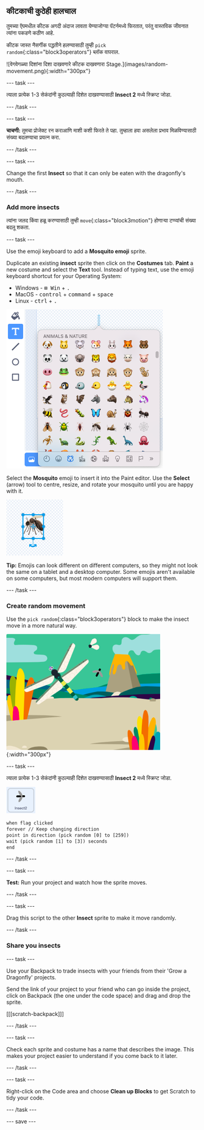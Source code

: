 ## कीटकाची कुठेही हालचाल

<div style="display: flex; flex-wrap: wrap">
<div style="flex-basis: 200px; flex-grow: 1; margin-right: 15px;">
तुमच्या ऍपमधील कीटक अगदी अंदाज लावता येण्याजोग्या पॅटर्नमध्ये फिरतात, परंतु वास्तविक जीवनात त्यांना पकडणे कठीण आहे. 

कीटक जास्त नैसर्गीक पद्धतीने हलण्यासाठी तुम्ही `pick random`{:class="block3operators"} ब्लॉक वापराल.
</div>
<div>
![वेगवेगळ्या दिशांना दिशा दाखवणारे कीटक दाखवणारा Stage.](images/random-movement.png){:width="300px"}
</div>
</div>

--- task ---

त्याला प्रत्येक 1-3 सेकंदांनी कुठल्याही दिशेत दाखवण्यासाठी **Insect 2** मध्ये स्क्रिप्ट जोडा.

--- /task ---

--- task ---

**चाचणी:** तुमचा प्रोजेक्ट रन कराआणि माशी कशी फिरते ते पहा. तुम्हाला हवा असलेला प्रभाव मिळविण्यासाठी संख्या बदलण्याचा प्रयत्न करा.

--- /task ---

--- task ---

Change the first **Insect** so that it can only be eaten with the dragonfly's mouth.

--- /task ---

### Add more insects

त्यांना जलद किंवा हळू करण्यासाठी तुम्ही `move`{:class="block3motion"} होणाऱ्या टप्प्यांची संख्या बदलू शकता.

--- task ---

Use the emoji keyboard to add a **Mosquito emoji** sprite.

Duplicate an existing **insect** sprite then click on the **Costumes** tab. **Paint** a new costume and select the **Text** tool. Instead of typing text, use the emoji keyboard shortcut for your Operating System:

- Windows - <kbd>⊞ Win</kbd> + <kbd>.</kbd>
- MacOS - <kbd>control</kbd> + <kbd>command</kbd> + <kbd>space</kbd>
- Linux - <kbd>ctrl</kbd> + <kbd>.</kbd>

![The popup emoji keyboard with the 'animals and nature' category selected.](images/emoji-keyboard.png)

Select the **Mosquito** emoji to insert it into the Paint editor. Use the **Select** (arrow) tool to centre, resize, and rotate your mosquito until you are happy with it.

![The mosquito emoji in the paint editor.](images/emoji-mosquito.png)

**Tip:** Emojis can look different on different computers, so they might not look the same on a tablet and a desktop computer. Some emojis aren't available on some computers, but most modern computers will support them.

--- /task ---

### Create random movement

Use the `pick random`{:class="block3operators"} block to make the insect move in a more natural way.

![Stage showing insects pointing in different directions.](images/random-movement.png){:width="300px"}

--- task ---

त्याला प्रत्येक 1-3 सेकंदांनी कुठल्याही दिशेत दाखवण्यासाठी **Insect 2** मध्ये स्क्रिप्ट जोडा.

![](images/insect2-icon.png)

```blocks3
when flag clicked
forever // Keep changing direction
point in direction (pick random [0] to [259])
wait (pick random [1] to [3]) seconds
end
```

--- /task ---

--- task ---

**Test:** Run your project and watch how the sprite moves.

--- /task ---

--- task ---

Drag this script to the other **Insect** sprite to make it move randomly.

--- /task ---

### Share you insects

--- task ---

Use your Backpack to trade insects with your friends from their 'Grow a Dragonfly' projects.

Send the link of your project to your friend who can go inside the project, click on Backpack (the one under the code space) and drag and drop the sprite.

[[[scratch-backpack]]]

--- /task ---

--- task ---

Check each sprite and costume has a name that describes the image. This makes your project easier to understand if you come back to it later.

--- /task ---

--- task ---

Right-click on the Code area and choose **Clean up Blocks** to get Scratch to tidy your code.

--- /task ---

--- save ---
